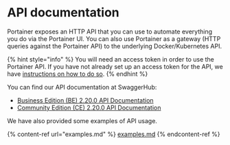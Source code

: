 # API documentation

Portainer exposes an HTTP API that you can use to automate everything you do via the Portainer UI. You can also use Portainer as a gateway (HTTP queries against the Portainer API) to the underlying Docker/Kubernetes API.

{% hint style="info" %}
You will need an access token in order to use the Portainer API. If you have not already set up an access token for the API, we have [instructions on how to do so](access.md).
{% endhint %}

You can find our API documentation at SwaggerHub:

* [Business Edition (BE) 2.20.0 API Documentation](https://app.swaggerhub.com/apis/portainer/portainer-ee/2.20.0)
* [Community Edition (CE) 2.20.0 API Documentation](https://app.swaggerhub.com/apis/portainer/portainer-ce/2.20.0)

We have also provided some examples of API usage.

{% content-ref url="examples.md" %}
[examples.md](examples.md)
{% endcontent-ref %}

